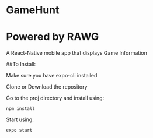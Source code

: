 # GameHunt
# Powered by RAWG


  A React-Native mobile app that displays Game Information
  
##To Install:
  
  Make sure you have expo-cli installed
  
  Clone or Download the repository
  
  Go to the proj directory and install using:
  
  ```npm install```
  
  Start using:
  
  ```expo start```
  
